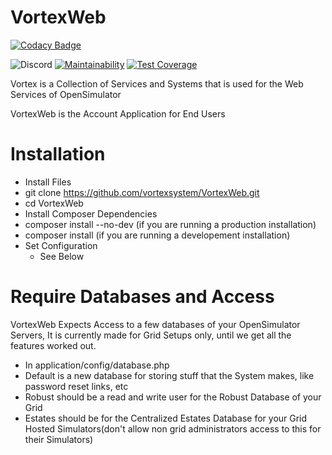 #  VortexWeb
[![Codacy Badge](https://api.codacy.com/project/badge/Grade/80b9476a61a94ac8be360c4e5a3ad9fa)](https://www.codacy.com/manual/hollowomnicron/VortexWeb?utm_source=github.com&amp;utm_medium=referral&amp;utm_content=vortexsystem/VortexWeb&amp;utm_campaign=Badge_Grade)

![Discord](https://img.shields.io/discord/541036640076955658.svg)
[![Maintainability](https://api.codeclimate.com/v1/badges/fa7cf9385a9907db1e4f/maintainability)](https://codeclimate.com/github/vortexsystem/VortexWeb/maintainability)
[![Test Coverage](https://api.codeclimate.com/v1/badges/fa7cf9385a9907db1e4f/test_coverage)](https://codeclimate.com/github/vortexsystem/VortexWeb/test_coverage)

Vortex is a Collection of Services and Systems that is used for the Web Services of OpenSimulator


VortexWeb is the Account Application for End Users

# Installation 
* Install Files
 * git clone https://github.com/vortexsystem/VortexWeb.git
 * cd VortexWeb
* Install Composer Dependencies
 * composer install --no-dev   (if you are running a production installation)
 * composer install            (if you are running a developement installation)
* Set Configuration 
  * See Below
	
# Require Databases and Access
VortexWeb Expects Access to a few databases of your OpenSimulator Servers, It is currently made for Grid Setups only, until we get all the features worked out. 
* In application/config/database.php
 * Default is a new database for storing stuff that the System makes, like password reset links, etc
 * Robust should be a read and write user for the Robust Database of your Grid
 * Estates should be for the Centralized Estates Database for your Grid Hosted Simulators(don't allow non grid administrators access to this for their Simulators)
